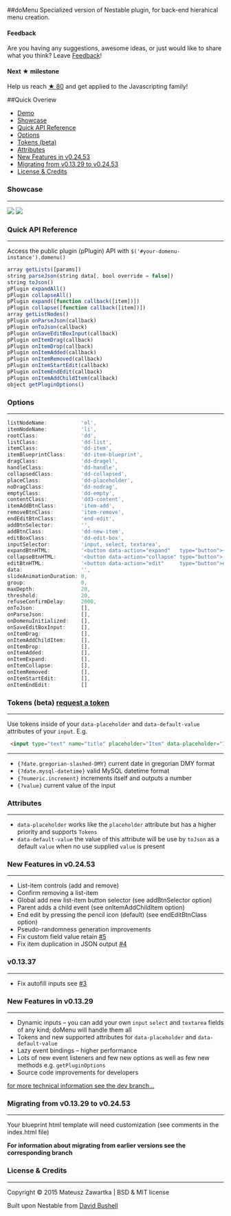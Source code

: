 ##doMenu
Specialized version of Nestable plugin, for back-end hierahical menu creation. 

#### Feedback
Are you having any suggestions, awesome ideas, or just would like to share what you think? Leave [Feedback](https://github.com/mechanicious/domenu/labels/feedback)!

#### Next ★ milestone 
Help us reach [★ 80](https://www.javascripting.com/submit) and get applied to the Javascripting family!

##Quick Overiew
- [Demo](http://mechanicious.github.io/domenu/)
- [Showcase](https://github.com/mechanicious/domenu#showcase)
- [Quick API Reference](https://github.com/mechanicious/domenu#quick-api-reference)
- [Options](https://github.com/mechanicious/domenu#options)
- [Tokens (beta)](https://github.com/mechanicious/domenu#tokens-beta-request-a-token)
- [Attributes](https://github.com/mechanicious/domenu#attributes)
- [New Features in v0.24.53](https://github.com/mechanicious/domenu#new-features-in-v02453)
- [Migrating from v0.13.29 to v0.24.53](https://github.com/mechanicious/domenu#migrating-from-v01329-to-v02453)
- [License & Credits](https://github.com/mechanicious/domenu#license--credits)

### Showcase
---
[![](https://raw.githubusercontent.com/mechanicious/domenu/gh-pages/jquery.domenu-0.24.53.gif)](http://mechanicious.github.io/domenu/)
[![](https://raw.githubusercontent.com/mechanicious/domenu/gh-pages/do-menu-events.gif)](http://mechanicious.github.io/domenu/)


### Quick API Reference
---
Access the public plugin (pPlugin) API with `$('#your-domenu-instance').domenu()`
```js
array getLists([params])
string parseJson(string data[, bool override = false])
string toJson()
pPlugin expandAll()
pPlugin collapseAll()
pPlugin expand([function callback([item])])
pPlugin collapse([function callback([item])])
array getListNodes()
pPlugin onParseJson(callback)
pPlugin onToJson(callback)
pPlugin onSaveEditBoxInput(callback)
pPlugin onItemDrag(callback)
pPlugin onItemDrop(callback)
pPlugin onItemAdded(callback)
pPlugin onItemRemoved(callback)
pPlugin onItemStartEdit(callback)
pPlugin onItemEndEdit(callback)
pPlugin onItemAddChildItem(callback)
object getPluginOptions()
```

### Options
---
```js
listNodeName:           'ol',
itemNodeName:           'li',
rootClass:              'dd',
listClass:              'dd-list',
itemClass:              'dd-item',
itemBlueprintClass:     'dd-item-blueprint',
dragClass:              'dd-dragel',
handleClass:            'dd-handle',
collapsedClass:         'dd-collapsed',
placeClass:             'dd-placeholder',
noDragClass:            'dd-nodrag',
emptyClass:             'dd-empty',
contentClass:           'dd3-content',
itemAddBtnClass:        'item-add',
removeBtnClass:         'item-remove',
endEditBtnClass:        'end-edit',
addBtnSelector:         '',
addBtnClass:            'dd-new-item',
editBoxClass:           'dd-edit-box',
inputSelector:          'input, select, textarea',
expandBtnHTML:          '<button data-action="expand"   type="button">+</button>',
collapseBtnHTML:        '<button data-action="collapse" type="button">-</button>',
editBtnHTML:            '<button data-action="edit"     type="button">edit</button>',
data:                   '',
slideAnimationDuration: 0,
group:                  0,
maxDepth:               20,
threshold:              20,
refuseConfirmDelay:     2000,
onToJson:               [],
onParseJson:            [],
onDomenuInitialized:    [],
onSaveEditBoxInput:     [],
onItemDrag:             [],
onItemAddChildItem:     [],
onItemDrop:             [],
onItemAdded:            [],
onItemExpand:           [],
onItemCollapse:         [],
onItemRemoved:          [],
onItemStartEdit:        [],
onItemEndEdit:          []
```


### Tokens (beta) [request a token](https://github.com/mechanicious/domenu/labels/token-request)
---
Use tokens inside of your `data-placeholder` and `data-default-value` attributes of your `input`. E.g.
```html
 <input type="text" name="title" placeholder="Item" data-placeholder="Item {?numeric.increment}" data-default-value="Item {?numeric.increment}">
```
---
- `{?date.gregorian-slashed-DMY}` current date in gregorian DMY format
- `{?date.mysql-datetime}` valid MySQL datetime format
- `{?numeric.increment}` increments itself and outputs a number
- `{?value}` current value of the input

### Attributes
---
- `data-placeholder` works like the `placeholder` attribute but has a higher priority and supports `Tokens`
- `data-default-value` the value of this attribute will be use by `toJson` as a default `value` when no use supplied `value` is present

### New Features in v0.24.53
---
- List-item controls (add and remove)
- Confirm removing a list-item
- Global add new list-item button selector (see addBtnSelector option)
- Parent adds a child event (see onItemAddChildItem option)
- End edit by pressing the pencil icon (default) (see endEditBtnClass option)
- Pseudo-randomness generation improvements
- Fix custom field value retain [#5](https://github.com/mechanicious/domenu/issues/5)
- Fix item duplication in JSON output [#4](https://github.com/mechanicious/domenu/issues/4)

### v0.13.37
---
- Fix autofill inputs see [#3](https://github.com/mechanicious/domenu/issues/3)

### New Features in v0.13.29
---
- Dynamic inputs – you can add your own `input` `select` and `textarea` fields of any kind; doMenu will handle them all
- Tokens and new supported attributes for `data-placeholder` and `data-default-value`
- Lazy event bindings – higher performance
- Lots of new event listeners and few new options as well as few new methods e.g. `getPluginOptions`
- Source code improvements for developers

[for more technical information see the dev branch...](https://github.com/mechanicious/domenu/tree/dev)

### Migrating from v0.13.29 to v0.24.53
---
Your blueprint html template will need customization (see comments in the index.html file)

**For information about migrating from earlier versions see the corresponding branch**


### License & Credits 
---
Copyright © 2015 Mateusz Zawartka | BSD & MIT license

Built upon Nestable from [David Bushell](http://dbushell.com/)
